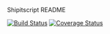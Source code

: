 Shipitscript README

[![Build Status](https://travis-ci.org/mozilla-releng/shipitscript.svg?branch=master)](https://travis-ci.org/mozilla-releng/shipitscript)
[![Coverage Status](https://coveralls.io/repos/github/mozilla-releng/shipitscript/badge.svg?branch=master)](https://coveralls.io/github/mozilla-releng/shipitscript?branch=master)
